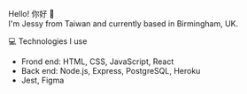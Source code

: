 Hello! 你好 👋 <br>
I'm Jessy from Taiwan and currently based in Birmingham, UK.

💻 Technologies I use
- Frond end: HTML, CSS, JavaScript, React
- Back end: Node.js, Express, PostgreSQL, Heroku
- Jest, Figma



